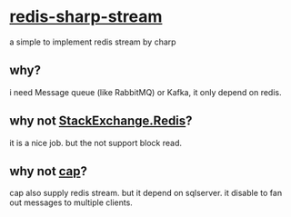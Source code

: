 # [redis-sharp-stream](https://redis.io/topics/streams-intro)
a simple to implement redis stream by charp

## why?

i need Message queue (like RabbitMQ) or Kafka, it only depend on redis.

## why not [StackExchange.Redis](https://stackexchange.github.io/StackExchange.Redis/PipelinesMultiplexers)?

it is a nice job. but the not support block read.

## why not [cap](https://github.com/dotnetcore/CAP)?

cap also supply redis stream. but it depend on sqlserver. it disable to fan out messages to multiple clients.



